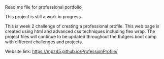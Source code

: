 Read me file for professional portfolio

This project is still a work in progress.

This is week 2 challenge of creating a professional profile. This web page is created using html and advanced css techniques including flex wrap.
The project files will continue to be updated throughout the Rutgers boot camp with different challenges and projects. 

Website link:
https://mpz45.github.io/ProfessionProfile/
